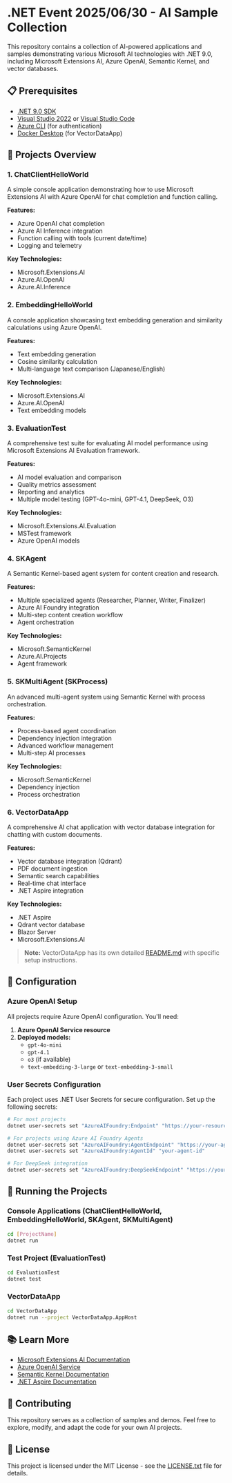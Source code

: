 # .NET Event 2025/06/30 - AI Sample Collection

This repository contains a collection of AI-powered applications and samples demonstrating various Microsoft AI technologies with .NET 9.0, including Microsoft Extensions AI, Azure OpenAI, Semantic Kernel, and vector databases.

## 📋 Prerequisites

- [.NET 9.0 SDK](https://dotnet.microsoft.com/download/dotnet/9.0)
- [Visual Studio 2022](https://visualstudio.microsoft.com/vs/) or [Visual Studio Code](https://code.visualstudio.com/)
- [Azure CLI](https://docs.microsoft.com/cli/azure/install-azure-cli) (for authentication)
- [Docker Desktop](https://www.docker.com/products/docker-desktop) (for VectorDataApp)

## 🚀 Projects Overview

### 1. ChatClientHelloWorld
A simple console application demonstrating how to use Microsoft Extensions AI with Azure OpenAI for chat completion and function calling.

**Features:**
- Azure OpenAI chat completion
- Azure AI Inference integration
- Function calling with tools (current date/time)
- Logging and telemetry

**Key Technologies:**
- Microsoft.Extensions.AI
- Azure.AI.OpenAI
- Azure.AI.Inference

### 2. EmbeddingHelloWorld
A console application showcasing text embedding generation and similarity calculations using Azure OpenAI.

**Features:**
- Text embedding generation
- Cosine similarity calculation
- Multi-language text comparison (Japanese/English)

**Key Technologies:**
- Microsoft.Extensions.AI
- Azure.AI.OpenAI
- Text embedding models

### 3. EvaluationTest
A comprehensive test suite for evaluating AI model performance using Microsoft Extensions AI Evaluation framework.

**Features:**
- AI model evaluation and comparison
- Quality metrics assessment
- Reporting and analytics
- Multiple model testing (GPT-4o-mini, GPT-4.1, DeepSeek, O3)

**Key Technologies:**
- Microsoft.Extensions.AI.Evaluation
- MSTest framework
- Azure OpenAI models

### 4. SKAgent
A Semantic Kernel-based agent system for content creation and research.

**Features:**
- Multiple specialized agents (Researcher, Planner, Writer, Finalizer)
- Azure AI Foundry integration
- Multi-step content creation workflow
- Agent orchestration

**Key Technologies:**
- Microsoft.SemanticKernel
- Azure.AI.Projects
- Agent framework

### 5. SKMultiAgent (SKProcess)
An advanced multi-agent system using Semantic Kernel with process orchestration.

**Features:**
- Process-based agent coordination
- Dependency injection integration
- Advanced workflow management
- Multi-step AI processes

**Key Technologies:**
- Microsoft.SemanticKernel
- Dependency injection
- Process orchestration

### 6. VectorDataApp
A comprehensive AI chat application with vector database integration for chatting with custom documents.

**Features:**
- Vector database integration (Qdrant)
- PDF document ingestion
- Semantic search capabilities
- Real-time chat interface
- .NET Aspire integration

**Key Technologies:**
- .NET Aspire
- Qdrant vector database
- Blazor Server
- Microsoft.Extensions.AI

> **Note:** VectorDataApp has its own detailed [README.md](./VectorDataApp/README.md) with specific setup instructions.

## 🔧 Configuration

### Azure OpenAI Setup
All projects require Azure OpenAI configuration. You'll need:

1. **Azure OpenAI Service resource**
2. **Deployed models:**
   - `gpt-4o-mini`
   - `gpt-4.1` 
   - `o3` (if available)
   - `text-embedding-3-large` or `text-embedding-3-small`

### User Secrets Configuration
Each project uses .NET User Secrets for secure configuration. Set up the following secrets:

```bash
# For most projects
dotnet user-secrets set "AzureAIFoundry:Endpoint" "https://your-resource.openai.azure.com/"

# For projects using Azure AI Foundry Agents
dotnet user-secrets set "AzureAIFoundry:AgentEndpoint" "https://your-agent-endpoint"
dotnet user-secrets set "AzureAIFoundry:AgentId" "your-agent-id"

# For DeepSeek integration
dotnet user-secrets set "AzureAIFoundry:DeepSeekEndpoint" "https://your-deepseek-endpoint"
```

## 🏃 Running the Projects

### Console Applications (ChatClientHelloWorld, EmbeddingHelloWorld, SKAgent, SKMultiAgent)
```bash
cd [ProjectName]
dotnet run
```

### Test Project (EvaluationTest)
```bash
cd EvaluationTest
dotnet test
```

### VectorDataApp
```bash
cd VectorDataApp
dotnet run --project VectorDataApp.AppHost
```

## 📚 Learn More

- [Microsoft Extensions AI Documentation](https://learn.microsoft.com/dotnet/ai/)
- [Azure OpenAI Service](https://learn.microsoft.com/azure/ai-services/openai/)
- [Semantic Kernel Documentation](https://learn.microsoft.com/semantic-kernel/)
- [.NET Aspire Documentation](https://learn.microsoft.com/dotnet/aspire/)

## 🤝 Contributing

This repository serves as a collection of samples and demos. Feel free to explore, modify, and adapt the code for your own AI projects.

## 📄 License

This project is licensed under the MIT License - see the [LICENSE.txt](LICENSE.txt) file for details.